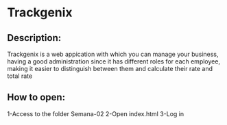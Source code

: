 # Trackgenix

## Description:

Trackgenix is a web appication with which you can manage your business, having a good administration since it has different roles for each employee, making it easier to distinguish between them and calculate their rate and total rate 

## How to open:

1-Access to the folder Semana-02
2-Open index.html
3-Log in